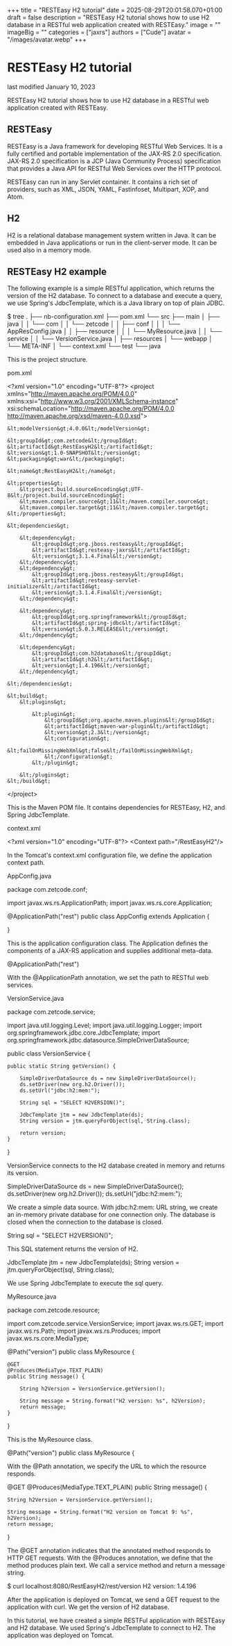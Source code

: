 +++
title = "RESTEasy H2 tutorial"
date = 2025-08-29T20:01:58.070+01:00
draft = false
description = "RESTEasy H2 tutorial shows how to use H2 database in a RESTful web application created with RESTEasy."
image = ""
imageBig = ""
categories = ["jaxrs"]
authors = ["Cude"]
avatar = "/images/avatar.webp"
+++

# RESTEasy H2 tutorial

last modified January 10, 2023

RESTEasy H2 tutorial shows how to use H2 database in a RESTful web application
created with RESTEasy.

## RESTEasy

RESTEasy is a Java framework for developing RESTful Web Services. It
is a fully certified and portable implementation of the JAX-RS 2.0
specification. JAX-RS 2.0 specification is a JCP (Java Community Process)
specification that provides a Java API for RESTful Web Services over the HTTP
protocol.

RESTEasy can run in any Servlet container. It contains a rich set of providers,
such as XML, JSON, YAML, Fastinfoset, Multipart, XOP, and Atom.

## H2

H2 is a relational database management system written in Java. It can be
embedded in Java applications or run in the client-server mode. It can be used
also in a memory mode.

## RESTEasy H2 example

The following example is a simple RESTful application, which returns the version
of the H2 database. To connect to a database and execute a query, we use Spring's
JdbcTemplate, which is a Java library on top of plain JDBC.

$ tree
.
├── nb-configuration.xml
├── pom.xml
└── src
    ├── main
    │   ├── java
    │   │   └── com
    │   │       └── zetcode
    │   │           ├── conf
    │   │           │   └── AppResConfig.java
    │   │           ├── resource
    │   │           │   └── MyResource.java
    │   │           └── service
    │   │               └── VersionService.java
    │   ├── resources
    │   └── webapp
    │       └── META-INF
    │           └── context.xml
    └── test
        └── java

This is the project structure.

pom.xml
  

&lt;?xml version="1.0" encoding="UTF-8"?&gt;
&lt;project xmlns="http://maven.apache.org/POM/4.0.0"
         xmlns:xsi="http://www.w3.org/2001/XMLSchema-instance"
         xsi:schemaLocation="http://maven.apache.org/POM/4.0.0
http://maven.apache.org/xsd/maven-4.0.0.xsd"&gt;

    &lt;modelVersion&gt;4.0.0&lt;/modelVersion&gt;

    &lt;groupId&gt;com.zetcode&lt;/groupId&gt;
    &lt;artifactId&gt;RestEasyH2&lt;/artifactId&gt;
    &lt;version&gt;1.0-SNAPSHOT&lt;/version&gt;
    &lt;packaging&gt;war&lt;/packaging&gt;

    &lt;name&gt;RestEasyH2&lt;/name&gt;

    &lt;properties&gt;
        &lt;project.build.sourceEncoding&gt;UTF-8&lt;/project.build.sourceEncoding&gt;
        &lt;maven.compiler.source&gt;11&lt;/maven.compiler.source&gt;
        &lt;maven.compiler.target&gt;11&lt;/maven.compiler.target&gt;
    &lt;/properties&gt;

    &lt;dependencies&gt;

        &lt;dependency&gt;
            &lt;groupId&gt;org.jboss.resteasy&lt;/groupId&gt;
            &lt;artifactId&gt;resteasy-jaxrs&lt;/artifactId&gt;
            &lt;version&gt;3.1.4.Final&lt;/version&gt;
        &lt;/dependency&gt;
        &lt;dependency&gt;
            &lt;groupId&gt;org.jboss.resteasy&lt;/groupId&gt;
            &lt;artifactId&gt;resteasy-servlet-initializer&lt;/artifactId&gt;
            &lt;version&gt;3.1.4.Final&lt;/version&gt;
        &lt;/dependency&gt;

        &lt;dependency&gt;
            &lt;groupId&gt;org.springframework&lt;/groupId&gt;
            &lt;artifactId&gt;spring-jdbc&lt;/artifactId&gt;
            &lt;version&gt;5.0.3.RELEASE&lt;/version&gt;
        &lt;/dependency&gt;

        &lt;dependency&gt;
            &lt;groupId&gt;com.h2database&lt;/groupId&gt;
            &lt;artifactId&gt;h2&lt;/artifactId&gt;
            &lt;version&gt;1.4.196&lt;/version&gt;
        &lt;/dependency&gt;

    &lt;/dependencies&gt;

    &lt;build&gt;
        &lt;plugins&gt;

            &lt;plugin&gt;
                &lt;groupId&gt;org.apache.maven.plugins&lt;/groupId&gt;
                &lt;artifactId&gt;maven-war-plugin&lt;/artifactId&gt;
                &lt;version&gt;2.3&lt;/version&gt;
                &lt;configuration&gt;
                    &lt;failOnMissingWebXml&gt;false&lt;/failOnMissingWebXml&gt;
                &lt;/configuration&gt;
            &lt;/plugin&gt;

        &lt;/plugins&gt;
    &lt;/build&gt;

&lt;/project&gt;

This is the Maven POM file. It contains dependencies for RESTEasy, H2, and Spring JdbcTemplate.

context.xml
  

&lt;?xml version="1.0" encoding="UTF-8"?&gt;
&lt;Context path="/RestEasyH2"/&gt;

In the Tomcat's context.xml configuration file, we define
the application context path.

AppConfig.java
  

package com.zetcode.conf;

import javax.ws.rs.ApplicationPath;
import javax.ws.rs.core.Application;

@ApplicationPath("rest")
public class AppConfig extends Application {

}

This is the application configuration class. The Application
defines the components of a JAX-RS application and supplies additional meta-data.

@ApplicationPath("rest")

With the @ApplicationPath annotation, we set the path to RESTful
web services.

VersionService.java
  

package com.zetcode.service;

import java.util.logging.Level;
import java.util.logging.Logger;
import org.springframework.jdbc.core.JdbcTemplate;
import org.springframework.jdbc.datasource.SimpleDriverDataSource;

public class VersionService {

    public static String getVersion() {

        SimpleDriverDataSource ds = new SimpleDriverDataSource();
        ds.setDriver(new org.h2.Driver());
        ds.setUrl("jdbc:h2:mem:");

        String sql = "SELECT H2VERSION()";

        JdbcTemplate jtm = new JdbcTemplate(ds);
        String version = jtm.queryForObject(sql, String.class);

        return version;
    }
}

VersionService connects to the H2 database created in memory and
returns its version.

SimpleDriverDataSource ds = new SimpleDriverDataSource();
ds.setDriver(new org.h2.Driver());
ds.setUrl("jdbc:h2:mem:");

We create a simple data source. With jdbc:h2:mem: URL string, we create
an in-memory private database for one connection only. The database is closed when
the connection to the database is closed.

String sql = "SELECT H2VERSION()";

This SQL statement returns the version of H2.

JdbcTemplate jtm = new JdbcTemplate(ds);
String version = jtm.queryForObject(sql, String.class);

We use Spring JdbcTemplate to execute the sql query.

MyResource.java
  

package com.zetcode.resource;

import com.zetcode.service.VersionService;
import javax.ws.rs.GET;
import javax.ws.rs.Path;
import javax.ws.rs.Produces;
import javax.ws.rs.core.MediaType;

@Path("version")
public class MyResource {

    @GET
    @Produces(MediaType.TEXT_PLAIN)
    public String message() {

        String h2Version = VersionService.getVersion();

        String message = String.format("H2 version: %s", h2Version);
        return message;
    }
}

This is the MyResource class.

@Path("version")
public class MyResource {

With the @Path annotation, we specify the URL to which
the resource responds.

@GET
@Produces(MediaType.TEXT_PLAIN)
public String message() {

    String h2Version = VersionService.getVersion();

    String message = String.format("H2 version on Tomcat 9: %s", h2Version);
    return message;
}

The @GET annotation indicates that the annotated method responds to
HTTP GET requests. With the @Produces annotation, we define that
the method produces plain text. We call a service method and return a message
string.

$ curl localhost:8080/RestEasyH2/rest/version
H2 version: 1.4.196

After the application is deployed on Tomcat, we send a GET request to the
application with curl. We get the version of H2 database.

In this tutorial, we have created a simple RESTFul application with RESTEasy and
H2 database. We used Spring's JdbcTemplate to connect to H2. The application was
deployed on Tomcat.
